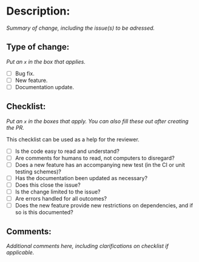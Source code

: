 # Description:
_Summary of change, including the issue(s) to be adressed._

## Type of change:
_Put an `x` in the box that applies._
- [ ] Bug fix.
- [ ] New feature.
- [ ] Documentation update.

## Checklist:
_Put an `x` in the boxes that apply. You can also fill these out after creating the PR._

This checklist can be used as a help for the reviewer.

- [ ] Is the code easy to read and understand?
- [ ] Are comments for humans to read, not computers to disregard?
- [ ] Does a new feature has an accompanying new test (in the CI or unit testing schemes)?
- [ ] Has the documentation been updated as necessary?
- [ ] Does this close the issue?
- [ ] Is the change limited to the issue?
- [ ] Are errors handled for all outcomes?
- [ ] Does the new feature provide new restrictions on dependencies, and if so is this documented?

## Comments:
_Additional comments here, including clarifications on checklist if applicable._
